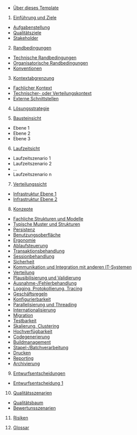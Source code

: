 *  [Über dieses Template](README.md)


1. [Einführung und Ziele](01-introduction-and-goals.md)

  * [Aufgabenstellung](01-introduction-and-goals.md#requirements)
  * [Qualitätsziele](01-introduction-and-goals.md#qualitygoals)
  * [Stakeholder](01-introduction-and-goals.md#stakeholder)

2. [Randbedingungen](02-architecture-constraints.md)

  * [Technische Randbedingungen](02-architecture-constraints.md#technical)
  * [Organisatorische Randbedingungen](02-architecture-constraints.md#organisational)
  * [Konventionen](02-architecture-constraints.md#conventions)

3. [Kontextabgrenzung](03-system-scope-and-context.md)

  * [Fachlicher Kontext](03-system-scope-and-context.md#functional-context)
  * [Technischer- oder Verteilungskontext](03-system-scope-and-context.md#technical-context)
  * [Externe Schnittstellen](03-system-scope-and-context.md#external-interfaces)

4. [Lösungsstrategie](04-solution-strategy.md)

5. [Bausteinsicht](05-building-block-view.md)

  * Ebene 1
  * Ebene 2
  * Ebene 3

6. [Laufzeitsicht](06-runtime-view.md)

  * Laufzeitszenario 1
  * Laufzeitszenario 2
  * ...
  * Laufzeitszenario n

7. [Verteilungssicht](07-deployment-view.md)

  * [Infrastruktur Ebene 1](07-deployment-view.md#level-1)
  * [Infrastruktur Ebene 2](07-deployment-view.md#level-2)

8. [Konzepte](08-concepts.md)

  * [Fachliche Strukturen und Modelle](08-concepts.md#structures)
  * [Typische Muster und Strukturen](08-concepts.md#patterns)
  * [Persistenz](08-concepts.md#persistence)
  * [Benutzungsoberfläche](08-concepts.md#gui)
  * [Ergonomie](08-concepts.md#ux)
  * [Ablaufsteuerung](08-concepts.md#flow)
  * [Transaktionsbehandlung](08-concepts.md#transactions)
  * [Sessionbehandlung](08-concepts.md#sessions)
  * [Sicherheit](08-concepts.md#security)
  * [Kommunikation und Integration mit anderen IT-Systemen](08-concepts.md#communication)
  * [Verteilung](08-concepts.md#distribution)
  * [Plausibilisierung und Validierung](08-concepts.md#validation)
  * [Ausnahme-/Fehlerbehandlung](08-concepts.md#exceptions)
  * [Logging, Protokollierung, Tracing](08-concepts.md#logging)
  * [Geschäftsregeln](08-concepts.md#business-rules)
  * [Konfigurierbarkeit](08-concepts.md#configuration)
  * [Parallelisierung und Threading](08-concepts.md#multi-threading)
  * [Internationalisierung](08-concepts.md#i18n)
  * [Migration](08-concepts.md#migration)
  * [Testbarkeit](08-concepts.md#testing)
  * [Skalierung, Clustering](08-concepts.md#scaling)
  * [Hochverfügbarkeit](08-concepts.md#ha)
  * [Codegenerierung](08-concepts.md#code-generation)
  * [Buildmanagement](08-concepts.md#build)
  * [Stapel-\/Batchverarbeitung](08-concepts.md#bulk)
  * [Drucken](08-concepts.md#print)
  * [Reporting](08-concepts.md#reporting)
  * [Archivierung](08-concepts.md#archiving)

9. [Entwurfsentscheidungen](09-design-decisions.md)

  * [Entwurfsentscheidung 1](09-design-decisions.md)

10. [Qualitätsszenarien](10-quality-scenarios.md)

  * [Qualitätsbaum](10-quality-scenarios.md#quality-tree)
  * [Bewertunsszenarien](10-quality-scenarios.md#rating)

11. [Risiken](11-technical-risks.md)

12. [Glossar](GLOSSARY.md)

